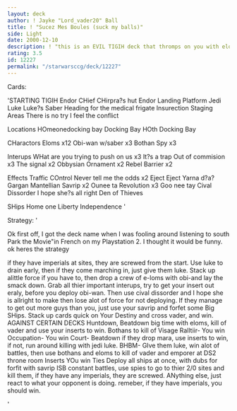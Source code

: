 ```yaml
---
layout: deck
author: ! Jayke "Lord_vader20" Ball
title: ! "Sucez Mes Boules (suck my balls)"
side: Light
date: 2000-12-10
description: ! "this is an EVIL TIGIH deck that thromps on you with eloms,obi, jedi luke, and inserters. It walks up to your dark side deck and says SUCK MY BALLS"
rating: 3.5
id: 12227
permalink: "/starwarsccg/deck/12227"
---
```

Cards: 

'STARTING
TIGIH
Endor CHief CHirpra?s hut
Endor Landing Platform
Jedi Luke
Luke?s Saber
Heading for the medical frigate
Insurection
Staging Areas
There is no try
I feel the conflict

Locations
HOmeonedocking bay
Docking Bay
HOth Docking Bay


CHaractors
Eloms x12
Obi-wan w/saber x3
Bothan Spy x3

Interups
WHat are you trying to push on us x3
It?s a trap
Out of commision x3
The signal x2
Obbysian Ornament x2
Rebel Barrier x2

Effects
Traffic COntrol
Never tell me the odds x2
Eject Eject
Yarna d?a?Gargan
Mantellian Savrip x2
Ounee ta
Revolution x3
Goo nee tay
Cival Dissorder
I hope she?s all right
Den of Thieves

SHips
Home one
Liberty
Independence '

Strategy: '

Ok first off, I got the deck name when I was fooling around listening to south Park the Movie"in French on my Playstation 2. I thought it would be funny. ok heres the strategy

if they have imperials at sites, they are screwed from the start. Use luke to drain early, then if they come marching in, just give them luke. Stack up alittle force if you have to, then drop a crew of e-loms with obi-and lay the smack down. Grab all thier important interups, try to get your insert out eraly, before you deploy obi-wan. Then use cival dissorder and I hope she is allright to make then lose alot of force for not deploying. If they manage to get out more guys than you, just use your savrip and forfet some Big SHips. Stack up cards quick on Your Destiny and cross vader, and win. AGAINST CERTAIN DECKS
Huntdown, Beatdown big time with eloms, kill of vader and use your inserts to win. Bothans to kill of Visage
Ralltiir- You win
Occupation- You win
Court- Beatdown if they drop mara, use inserts to win, if not, run around killing with jedi luke.
BHBM- GIve them luke, win alot of battles, then use bothans and eloms to kill of vader and emporer at DS2 throne room
Inserts YOu win
Ties Deploy all ships at once, with dubs for forfit with savrip
ISB constant battles, use spies to go to thier 2/0 sites and kill them, if they have any imperials, they are screwed.
ANything else, just react to what your opponent is doing. remeber, if they have imperials, you should win.

'
